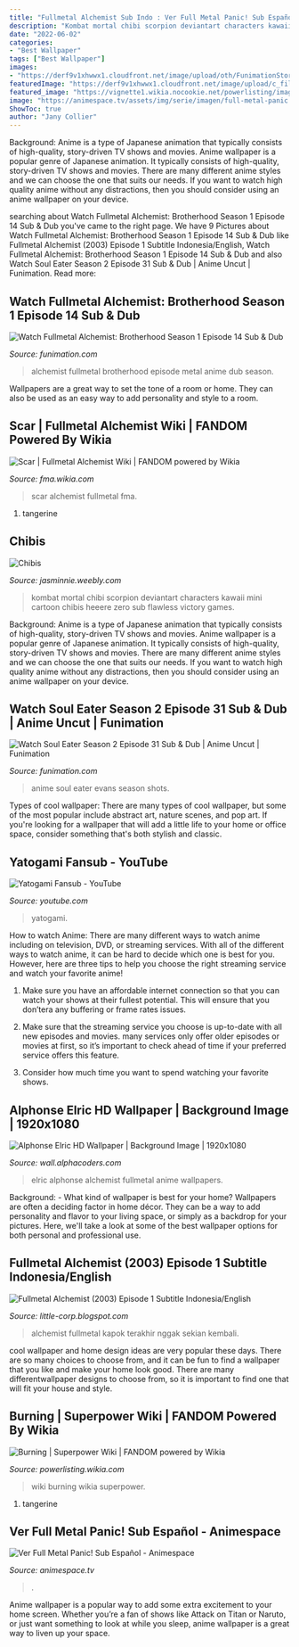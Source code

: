 ```yaml
---
title: "Fullmetal Alchemist Sub Indo : Ver Full Metal Panic! Sub Español"
description: "Kombat mortal chibi scorpion deviantart characters kawaii mini cartoon chibis heeere zero sub flawless victory games"
date: "2022-06-02"
categories:
- "Best Wallpaper"
tags: ["Best Wallpaper"]
images:
- "https://derf9v1xhwwx1.cloudfront.net/image/upload/oth/FunimationStoreFront/1331104/English/1331104_English_KeyArt-OfficialVideoImage_2e66bc6c-bebf-e511-80c5-0017a4776c06.jpg"
featuredImage: "https://derf9v1xhwwx1.cloudfront.net/image/upload/c_fill,q_60,h_630,w_1290/oth/FunimationStoreFront/1347073/Japanese/1347073_Japanese_KeyArt-OfficialVideoImage_f301bbd5-5a4c-e711-8175-020165574d09.jpg"
featured_image: "https://vignette1.wikia.nocookie.net/powerlisting/images/0/01/12daysfma.jpg/revision/latest?cb=20121204004221"
image: "https://animespace.tv/assets/img/serie/imagen/full-metal-panic.jpg"
ShowToc: true
author: "Jany Collier"
---
```



Background: Anime is a type of Japanese animation that typically consists of high-quality, story-driven TV shows and movies.
Anime wallpaper is a popular genre of Japanese animation. It typically consists of high-quality, story-driven TV shows and movies. There are many different anime styles and we can choose the one that suits our needs. If you want to watch high quality anime without any distractions, then you should consider using an anime wallpaper on your device.

	

		
searching about Watch Fullmetal Alchemist: Brotherhood Season 1 Episode 14 Sub &amp; Dub you've came to the right page. We have 9 Pictures about Watch Fullmetal Alchemist: Brotherhood Season 1 Episode 14 Sub &amp; Dub like Fullmetal Alchemist (2003) Episode 1 Subtitle Indonesia/English, Watch Fullmetal Alchemist: Brotherhood Season 1 Episode 14 Sub &amp; Dub and also Watch Soul Eater Season 2 Episode 31 Sub &amp; Dub | Anime Uncut | Funimation. Read more:
		
    
## Watch Fullmetal Alchemist: Brotherhood Season 1 Episode 14 Sub &amp; Dub

<img loading=lazy src="https://derf9v1xhwwx1.cloudfront.net/image/upload/oth/FunimationStoreFront/1331104/English/1331104_English_KeyArt-OfficialVideoImage_2e66bc6c-bebf-e511-80c5-0017a4776c06.jpg" onerror="this.onerror=null;this.src='https://tse2.mm.bing.net/th?id=OIP.qalQoEakMFOX73EWJCsKqgHaEK&amp;pid=15.1';" alt="Watch Fullmetal Alchemist: Brotherhood Season 1 Episode 14 Sub &amp; Dub">

_Source: funimation.com_

>alchemist fullmetal brotherhood episode metal anime dub season. 

	

Wallpapers are a great way to set the tone of a room or home. They can also be used as an easy way to add personality and style to a room.

    
## Scar | Fullmetal Alchemist Wiki | FANDOM Powered By Wikia

<img loading=lazy src="https://vignette.wikia.nocookie.net/fma/images/c/c7/Scar.png/revision/latest?cb=20130701191858" onerror="this.onerror=null;this.src='https://tse2.mm.bing.net/th?id=OIP.ub4VMSVqQyCVKTSLQQ1irAHaHP&amp;pid=15.1';" alt="Scar | Fullmetal Alchemist Wiki | FANDOM powered by Wikia">

_Source: fma.wikia.com_

>scar alchemist fullmetal fma. 

	

1. tangerine 

    
## Chibis

<img loading=lazy src="http://fc04.deviantart.net/fs70/f/2010/317/e/4/come_heeere_by_crazy_nero-d32r6th.png" onerror="this.onerror=null;this.src='https://tse4.mm.bing.net/th?id=OIP.5eb0xlEWh4KOJWuXzkxIFwHaKx&amp;pid=15.1';" alt="Chibis">

_Source: jasminnie.weebly.com_

>kombat mortal chibi scorpion deviantart characters kawaii mini cartoon chibis heeere zero sub flawless victory games. 

	

Background: Anime is a type of Japanese animation that typically consists of high-quality, story-driven TV shows and movies.
Anime wallpaper is a popular genre of Japanese animation. It typically consists of high-quality, story-driven TV shows and movies. There are many different anime styles and we can choose the one that suits our needs. If you want to watch high quality anime without any distractions, then you should consider using an anime wallpaper on your device.

    
## Watch Soul Eater Season 2 Episode 31 Sub &amp; Dub | Anime Uncut | Funimation

<img loading=lazy src="https://derf9v1xhwwx1.cloudfront.net/image/upload/c_fill,q_60,h_630,w_1290/oth/FunimationStoreFront/1347073/Japanese/1347073_Japanese_KeyArt-OfficialVideoImage_f301bbd5-5a4c-e711-8175-020165574d09.jpg" onerror="this.onerror=null;this.src='https://tse3.mm.bing.net/th?id=OIP.V-gLuTk2dY9xH5EqMvJ31gHaDn&amp;pid=15.1';" alt="Watch Soul Eater Season 2 Episode 31 Sub &amp; Dub | Anime Uncut | Funimation">

_Source: funimation.com_

>anime soul eater evans season shots. 

	

Types of cool wallpaper:
There are many types of cool wallpaper, but some of the most popular include abstract art, nature scenes, and pop art. If you're looking for a wallpaper that will add a little life to your home or office space, consider something that's both stylish and classic.

    
## Yatogami Fansub - YouTube

<img loading=lazy src="https://yt3.ggpht.com/a/AATXAJyLycm4a7pqsRKAP82a9yrrwBPTaLVZO5ENWQ=s900-c-k-c0xffffffff-no-rj-mo" onerror="this.onerror=null;this.src='https://tse2.mm.bing.net/th?id=OIP.RVnb_fYP25AXL--kq3BN3AHaHa&amp;pid=15.1';" alt="Yatogami Fansub - YouTube">

_Source: youtube.com_

>yatogami. 

	

How to watch Anime: There are many different ways to watch anime including on television, DVD, or streaming services.
With all of the different ways to watch anime, it can be hard to decide which one is best for you. However, here are three tips to help you choose the right streaming service and watch your favorite anime!
1. Make sure you have an affordable internet connection so that you can watch your shows at their fullest potential. This will ensure that you don’tera any buffering or frame rates issues.

2. Make sure that the streaming service you choose is up-to-date with all new episodes and movies. many services only offer older episodes or movies at first, so it’s important to check ahead of time if your preferred service offers this feature.

3. Consider how much time you want to spend watching your favorite shows.

    
## Alphonse Elric HD Wallpaper | Background Image | 1920x1080

<img loading=lazy src="https://images6.alphacoders.com/833/thumb-1920-833924.jpg" onerror="this.onerror=null;this.src='https://tse3.mm.bing.net/th?id=OIP.X6noC9bleZGvjtlPOmKA5gHaEK&amp;pid=15.1';" alt="Alphonse Elric HD Wallpaper | Background Image | 1920x1080">

_Source: wall.alphacoders.com_

>elric alphonse alchemist fullmetal anime wallpapers. 

	

Background: - What kind of wallpaper is best for your home?
Wallpapers are often a deciding factor in home décor. They can be a way to add personality and flavor to your living space, or simply as a backdrop for your pictures. Here, we'll take a look at some of the best wallpaper options for both personal and professional use.

    
## Fullmetal Alchemist (2003) Episode 1 Subtitle Indonesia/English

<img loading=lazy src="https://2.bp.blogspot.com/-e8gzoNZGbK4/WoWqaW3EvWI/AAAAAAAAAC0/6hqJWWHNENwZxLzdDAOPyXP359osCATiQCLcBGAs/s1600/%255BLittle-Corp%255D%2BFullmetal%2BAlchemist%2B01%2B%2527Mereka%2BYang%2BMenantang%2BMatahari%2527%2B%255BDual%2BAudio%255D.mkv_snapshot_21.39.jpg" onerror="this.onerror=null;this.src='https://tse1.mm.bing.net/th?id=OIP.ILqLLSVlKb9207xg3IJS4AHaFj&amp;pid=15.1';" alt="Fullmetal Alchemist (2003) Episode 1 Subtitle Indonesia/English">

_Source: little-corp.blogspot.com_

>alchemist fullmetal kapok terakhir nggak sekian kembali. 

	

cool wallpaper and home design ideas are very popular these days. There are so many choices to choose from, and it can be fun to find a wallpaper that you like and make your home look good. There are many differentwallpaper designs to choose from, so it is important to find one that will fit your house and style.

    
## Burning | Superpower Wiki | FANDOM Powered By Wikia

<img loading=lazy src="https://vignette1.wikia.nocookie.net/powerlisting/images/0/01/12daysfma.jpg/revision/latest?cb=20121204004221" onerror="this.onerror=null;this.src='https://tse1.mm.bing.net/th?id=OIP.OIqyvyE3HZFDW66H9RS5WgHaEK&amp;pid=15.1';" alt="Burning | Superpower Wiki | FANDOM powered by Wikia">

_Source: powerlisting.wikia.com_

>wiki burning wikia superpower. 

	

1. tangerine 

    
## Ver Full Metal Panic! Sub Español - Animespace

<img loading=lazy src="https://animespace.tv/assets/img/serie/imagen/full-metal-panic.jpg" onerror="this.onerror=null;this.src='https://tse4.mm.bing.net/th?id=OIP.U9GkLAZ_YP7Zv0LpluOGrAHaK5&amp;pid=15.1';" alt="Ver Full Metal Panic! Sub Español - Animespace">

_Source: animespace.tv_

>. 

	

Anime wallpaper is a popular way to add some extra excitement to your home screen. Whether you’re a fan of shows like Attack on Titan or Naruto, or just want something to look at while you sleep, anime wallpaper is a great way to liven up your space.

